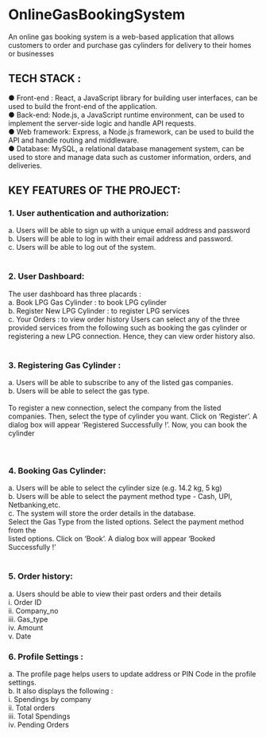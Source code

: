 # OnlineGasBookingSystem
An online gas booking system is a web-based application that allows customers to order and purchase gas cylinders for delivery to their homes or businesses

## TECH STACK :
● Front-end : React, a JavaScript library for building user interfaces, can be used
to build the front-end of the application. <br>
● Back-end: Node.js, a JavaScript runtime environment, can be used to
implement the server-side logic and handle API requests. <br>
● Web framework: Express, a Node.js framework, can be used to build the API
and handle routing and middleware.<br>
● Database: MySQL, a relational database management system, can be used to
store and manage data such as customer information, orders, and deliveries. <br>

## KEY FEATURES OF THE PROJECT:
### 1. User authentication and authorization: <br>
a. Users will be able to sign up with a unique email address and password <br>
b. Users will be able to log in with their email address and password. <br>
c. Users will be able to log out of the system. <br>
<br>
### 2. User Dashboard: <br>
The user dashboard has three placards :<br>
a. Book LPG Gas Cylinder : to book LPG cylinder<br>
b. Register New LPG Cylinder : to register LPG services<br>
c. Your Orders : to view order history
Users can select any of the three provided services from the following such as
booking the gas cylinder or registering a new LPG connection. Hence, they can view
order history also.<br>
<br>
### 3. Registering Gas Cylinder :<br>
a. Users will be able to subscribe to any of the listed gas companies.<br>
b. Users will be able to select the gas type.<br><br>
To register a new connection, select the company from the listed companies. Then,
select the type of cylinder you want. Click on ‘Register’. A dialog box will appear
‘Registered Successfully !’.
Now, you can book the cylinder<br><br>
<br>

### 4. Booking Gas Cylinder:<br>
a. Users will be able to select the cylinder size (e.g. 14.2 kg, 5 kg)<br>
b. Users will be able to select the payment method type - Cash, UPI,
Netbanking,etc.<br>
c. The system will store the order details in the database.<br>
Select the Gas Type from the listed options. Select the payment method from the<br>
listed options. Click on ‘Book’. A dialog box will appear ‘Booked Successfully !’<br>
<br>
### 5. Order history:<br>
a. Users should be able to view their past orders and their details<br>
i. Order ID<br>
ii. Company_no<br>
iii. Gas_type<br>
iv. Amount<br>
v. Date
<br>
### 6. Profile Settings :<br>
a. The profile page helps users to update address or PIN Code in the profile
settings.<br>
b. It also displays the following :<br>
i. Spendings by company<br>
ii. Total orders<br>
iii. Total Spendings<br>
iv. Pending Orders<br>
<br>

